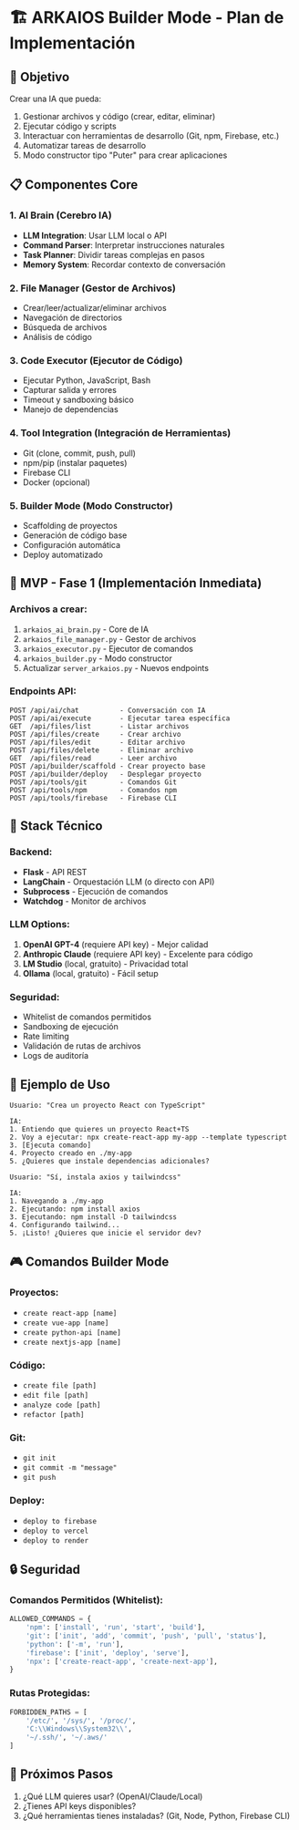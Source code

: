 # 🏗️ ARKAIOS Builder Mode - Plan de Implementación

## 🎯 Objetivo
Crear una IA que pueda:
1. Gestionar archivos y código (crear, editar, eliminar)
2. Ejecutar código y scripts
3. Interactuar con herramientas de desarrollo (Git, npm, Firebase, etc.)
4. Automatizar tareas de desarrollo
5. Modo constructor tipo "Puter" para crear aplicaciones

## 📋 Componentes Core

### 1. AI Brain (Cerebro IA)
- **LLM Integration**: Usar LLM local o API
- **Command Parser**: Interpretar instrucciones naturales
- **Task Planner**: Dividir tareas complejas en pasos
- **Memory System**: Recordar contexto de conversación

### 2. File Manager (Gestor de Archivos)
- Crear/leer/actualizar/eliminar archivos
- Navegación de directorios
- Búsqueda de archivos
- Análisis de código

### 3. Code Executor (Ejecutor de Código)
- Ejecutar Python, JavaScript, Bash
- Capturar salida y errores
- Timeout y sandboxing básico
- Manejo de dependencias

### 4. Tool Integration (Integración de Herramientas)
- Git (clone, commit, push, pull)
- npm/pip (instalar paquetes)
- Firebase CLI
- Docker (opcional)

### 5. Builder Mode (Modo Constructor)
- Scaffolding de proyectos
- Generación de código base
- Configuración automática
- Deploy automatizado

## 🚀 MVP - Fase 1 (Implementación Inmediata)

### Archivos a crear:
1. `arkaios_ai_brain.py` - Core de IA
2. `arkaios_file_manager.py` - Gestor de archivos
3. `arkaios_executor.py` - Ejecutor de comandos
4. `arkaios_builder.py` - Modo constructor
5. Actualizar `server_arkaios.py` - Nuevos endpoints

### Endpoints API:
```
POST /api/ai/chat          - Conversación con IA
POST /api/ai/execute       - Ejecutar tarea específica
GET  /api/files/list       - Listar archivos
POST /api/files/create     - Crear archivo
POST /api/files/edit       - Editar archivo
POST /api/files/delete     - Eliminar archivo
GET  /api/files/read       - Leer archivo
POST /api/builder/scaffold - Crear proyecto base
POST /api/builder/deploy   - Desplegar proyecto
POST /api/tools/git        - Comandos Git
POST /api/tools/npm        - Comandos npm
POST /api/tools/firebase   - Firebase CLI
```

## 🔧 Stack Técnico

### Backend:
- **Flask** - API REST
- **LangChain** - Orquestación LLM (o directo con API)
- **Subprocess** - Ejecución de comandos
- **Watchdog** - Monitor de archivos

### LLM Options:
1. **OpenAI GPT-4** (requiere API key) - Mejor calidad
2. **Anthropic Claude** (requiere API key) - Excelente para código
3. **LM Studio** (local, gratuito) - Privacidad total
4. **Ollama** (local, gratuito) - Fácil setup

### Seguridad:
- Whitelist de comandos permitidos
- Sandboxing de ejecución
- Rate limiting
- Validación de rutas de archivos
- Logs de auditoría

## 📝 Ejemplo de Uso

```
Usuario: "Crea un proyecto React con TypeScript"

IA: 
1. Entiendo que quieres un proyecto React+TS
2. Voy a ejecutar: npx create-react-app my-app --template typescript
3. [Ejecuta comando]
4. Proyecto creado en ./my-app
5. ¿Quieres que instale dependencias adicionales?

Usuario: "Sí, instala axios y tailwindcss"

IA:
1. Navegando a ./my-app
2. Ejecutando: npm install axios
3. Ejecutando: npm install -D tailwindcss
4. Configurando tailwind...
5. ¡Listo! ¿Quieres que inicie el servidor dev?
```

## 🎮 Comandos Builder Mode

### Proyectos:
- `create react-app [name]`
- `create vue-app [name]`
- `create python-api [name]`
- `create nextjs-app [name]`

### Código:
- `create file [path]`
- `edit file [path]`
- `analyze code [path]`
- `refactor [path]`

### Git:
- `git init`
- `git commit -m "message"`
- `git push`

### Deploy:
- `deploy to firebase`
- `deploy to vercel`
- `deploy to render`

## 🔒 Seguridad

### Comandos Permitidos (Whitelist):
```python
ALLOWED_COMMANDS = {
    'npm': ['install', 'run', 'start', 'build'],
    'git': ['init', 'add', 'commit', 'push', 'pull', 'status'],
    'python': ['-m', 'run'],
    'firebase': ['init', 'deploy', 'serve'],
    'npx': ['create-react-app', 'create-next-app'],
}
```

### Rutas Protegidas:
```python
FORBIDDEN_PATHS = [
    '/etc/', '/sys/', '/proc/',
    'C:\\Windows\\System32\\',
    '~/.ssh/', '~/.aws/'
]
```

## 🎯 Próximos Pasos

1. ¿Qué LLM quieres usar? (OpenAI/Claude/Local)
2. ¿Tienes API keys disponibles?
3. ¿Qué herramientas tienes instaladas? (Git, Node, Python, Firebase CLI)
